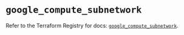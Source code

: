 # `google_compute_subnetwork`

Refer to the Terraform Registry for docs: [`google_compute_subnetwork`](https://registry.terraform.io/providers/hashicorp/google/5.24.0/docs/resources/compute_subnetwork).
